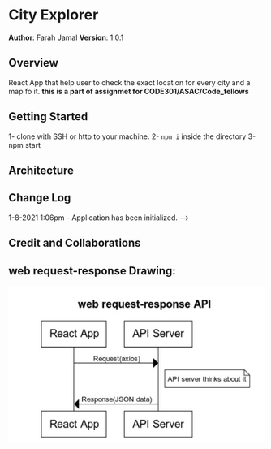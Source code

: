 # City Explorer

**Author**: Farah Jamal
**Version**: 1.0.1 

## Overview
React App that help user to check the exact location for every city and a map fo it.
**this is a part of assignmet for CODE301/ASAC/Code_fellows**

## Getting Started
1- clone with SSH or http to your machine.
2- `npm i` inside the directory
3-npm start 
## Architecture
<!-- Provide a detailed description of the application design. What technologies (languages, libraries, etc) you're using, and any other relevant design information. -->

## Change Log

 1-8-2021 1:06pm - Application has been initialized. -->

## Credit and Collaborations
<!-- Give credit (and a link) to other people or resources that helped you build this application. -->

## web request-response Drawing:

![](APIseq.jpeg)
